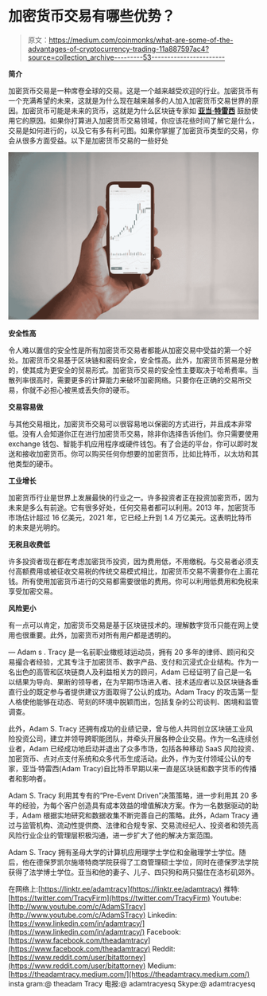 # 加密货币交易有哪些优势？

> 原文：<https://medium.com/coinmonks/what-are-some-of-the-advantages-of-cryptocurrency-trading-11a887597ac4?source=collection_archive---------53----------------------->

**简介**

加密货币交易是一种席卷全球的交易。这是一个越来越受欢迎的行业。加密货币有一个充满希望的未来，这就是为什么现在越来越多的人加入加密货币交易世界的原因。加密货币可能是未来的货币，这就是为什么区块链专家如 [**亚当·特雷西**](http://www.adamtracy.org) 鼓励使用它的原因。如果你打算进入加密货币交易领域，你应该花些时间了解它是什么，交易是如何进行的，以及它有多有利可图。如果你掌握了加密货币类型的交易，你会从很多方面受益。以下是加密货币交易的一些好处

![](img/8d5a42f10dd9e5ab517293bbd3c39a69.png)

**安全性高**

令人难以置信的安全性是所有加密货币交易者都能从加密交易中受益的第一个好处。加密货币交易基于区块链和密码安全，安全性高。此外，加密货币贸易是分散的，使其成为更安全的贸易形式。加密货币交易的安全性主要取决于哈希费率。当散列率很高时，需要更多的计算能力来破坏加密网络。只要你在正确的交易所交易，你就不必担心被黑或丢失你的硬币。

**交易容易做**

与其他交易相比，加密货币交易可以很容易地以保密的方式进行，并且成本非常低。没有人会知道你正在进行加密货币交易，除非你选择告诉他们。你只需要使用 exchange 钱包、智能手机应用程序或硬件钱包。有了合适的平台，你可以即时发送和接收加密货币。你可以购买任何你想要的加密货币，比如比特币，以太坊和其他类型的硬币。

**工业增长**

加密货币行业是世界上发展最快的行业之一。许多投资者正在投资加密货币，因为未来是多么有前途。它有很多好处，任何交易者都可以利用。2013 年，加密货币市场估计超过 16 亿美元，2021 年，它已经上升到 1.4 万亿美元。这表明比特币的未来是光明的。

**无税且收费低**

许多投资者现在都在考虑加密货币投资，因为费用低，不用缴税。与交易者必须支付高额费用或被征收交易税的传统交易模式相比，加密货币交易不需要你在上面花钱。所有使用加密货币进行的交易都需要很低的费用。你可以利用低费用和免税来享受加密交易。

**风险更小**

有一点可以肯定，加密货币交易是基于区块链技术的。理解数字货币只能在网上使用也很重要。此外，加密货币对所有用户都是透明的。

—
Adam s . Tracy 是一名前职业橄榄球运动员，拥有 20 多年的律师、顾问和交易撮合者经验，尤其专注于加密货币、数字产品、支付和沉浸式企业结构。作为一名出色的高管和区块链商人及利益相关方的顾问，Adam 已经证明了自己是一名以结果为导向、果断的领导者，在为早期市场进入者、技术适应者以及区块链各垂直行业的既定参与者提供建议方面取得了公认的成功。Adam Tracy 的攻击第一型人格使他能够在动态、苛刻的环境中脱颖而出，包括复杂的公司谈判、困境和监管调查。

此外，Adam S. Tracy 还拥有成功的业绩记录，曾与他人共同创立区块链工业风险投资公司，建立并领导跨职能团队，并牵头开展各种企业交易。作为一名连续创业者，Adam 已经成功地启动并退出了众多市场，包括各种移动 SaaS 风险投资、加密货币、点对点支付系统和众多代币生成活动。此外，作为支付领域公认的专家，亚当·特雷西(Adam Tracy)自比特币早期以来一直是区块链和数字货币的传播者和影响者。

Adam S. Tracy 利用其专有的“Pre-Event Driven”决策策略，进一步利用其 20 多年的经验，为每个客户创造具有成本效益的增值解决方案。作为一名数据驱动的助手，Adam 根据实地研究和数据收集不断完善自己的策略。此外，Adam Tracy 通过与监管机构、流动性提供商、法律和合规专家、交易流经纪人、投资者和领先高风险行业企业的管理层积极沟通，进一步扩大了他的解决方案范围。

Adam S. Tracy 拥有圣母大学的计算机应用理学士学位和金融理学士学位。随后，他在德保罗凯尔施塔特商学院获得了工商管理硕士学位，同时在德保罗法学院获得了法学博士学位。亚当和他的妻子、儿子、四只狗和两只猫住在洛杉矶郊外。

在网络上:[https://linktr.ee/adamtracy](https://linktr.ee/adamtracy)
推特:[https://twitter.com/TracyFirm](https://twitter.com/TracyFirm)
Youtube:[http://www.youtube.com/c/AdamSTracy](http://www.youtube.com/c/AdamSTracy)
Linkedin:[https://www.linkedin.com/in/adamtracy/](https://www.linkedin.com/in/adamtracy/)
Facebook:[https://www.facebook.com/theadamtracy](https://www.facebook.com/theadamtracy)
Reddit:[https://www.reddit.com/user/bitattorney](https://www.reddit.com/user/bitattorney)
Medium:[https://theadamtracy.medium.com/](https://theadamtracy.medium.com/)
insta gram:@ theadam Tracy
电报:@ adamtracyesq
Skype:@ adamtracyesq